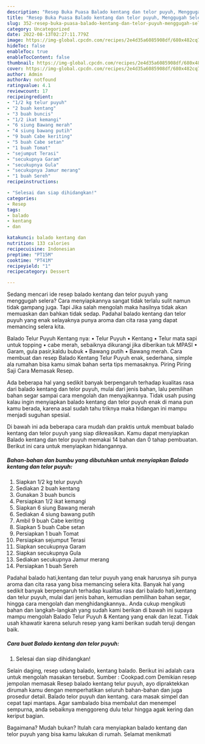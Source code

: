 ```yaml
---
description: "Resep Buka Puasa Balado kentang dan telor puyuh, Menggugah Selera"
title: "Resep Buka Puasa Balado kentang dan telor puyuh, Menggugah Selera"
slug: 352-resep-buka-puasa-balado-kentang-dan-telor-puyuh-menggugah-selera
category: Uncategorized
date: 2022-08-13T02:27:11.779Z
image: https://img-global.cpcdn.com/recipes/2e4d35a6085908df/680x482cq70/balado-kentang-dan-telor-puyuh-foto-resep-utama.jpg
hideToc: false
enableToc: true
enableTocContent: false
thumbnail: https://img-global.cpcdn.com/recipes/2e4d35a6085908df/680x482cq70/balado-kentang-dan-telor-puyuh-foto-resep-utama.jpg
cover: https://img-global.cpcdn.com/recipes/2e4d35a6085908df/680x482cq70/balado-kentang-dan-telor-puyuh-foto-resep-utama.jpg
author: Admin
authorAv: notfound
ratingvalue: 4.1
reviewcount: 17
recipeingredient:
- "1/2 kg telur puyuh"
- "2 buah kentang"
- "3 buah buncis"
- "1/2 ikat kemangi"
- "6 siung Bawang merah"
- "4 siung bawang putih"
- "9 buah Cabe keriting"
- "5 buah Cabe setan"
- "1 buah Tomat"
- "sejumput Terasi"
- "secukupnya Garam"
- "secukupnya Gula"
- "secukupnya Jamur merang"
- "1 buah Sereh"
recipeinstructions:

- "Selesai dan siap dihidangkan!"
categories:
- Resep
tags:
- balado
- kentang
- dan

katakunci: balado kentang dan 
nutrition: 133 calories
recipecuisine: Indonesian
preptime: "PT15M"
cooktime: "PT41M"
recipeyield: "1"
recipecategory: Dessert

---
```



Sedang mencari ide resep balado kentang dan telor puyuh yang menggugah selera? Cara menyiapkannya sangat tidak terlalu sulit namun tidak gampang juga. Tapi Jika salah mengolah maka hasilnya tidak akan memuaskan dan bahkan tidak sedap. Padahal balado kentang dan telor puyuh yang enak selayaknya punya aroma dan cita rasa yang dapat memancing selera kita.


Balado Telur Puyuh Kentang nya: • Telur Puyuh • Kentang • Telur mata sapi untuk topping • cabe merah, sebaiknya dikurangi jika diberikan tuk MPASI • Garam, gula pasir,kaldu bubuk • Bawang putih • Bawang merah. Cara membuat dan resep Balado Kentang Telur Puyuh enak, sederhana, simple ala rumahan bisa kamu simak bahan serta tips memasaknya. Piring Piring Saji Cara Memasak Resep.

Ada beberapa hal yang sedikit banyak berpengaruh terhadap kualitas rasa dari balado kentang dan telor puyuh, mulai dari jenis bahan, lalu pemilihan bahan segar sampai cara mengolah dan menyajikannya. Tidak usah pusing kalau ingin menyiapkan balado kentang dan telor puyuh enak di mana pun kamu berada, karena asal sudah tahu triknya maka hidangan ini mampu menjadi suguhan spesial.


Di bawah ini ada beberapa cara mudah dan praktis untuk membuat balado kentang dan telor puyuh yang siap dikreasikan. Kamu dapat menyiapkan Balado kentang dan telor puyuh memakai 14 bahan dan 0 tahap pembuatan. Berikut ini cara untuk menyiapkan hidangannya.

<!--inarticleads1-->

##### Bahan-bahan dan bumbu yang dibutuhkan untuk menyiapkan Balado kentang dan telor puyuh:

1. Siapkan 1/2 kg telur puyuh
1. Sediakan 2 buah kentang
1. Gunakan 3 buah buncis
1. Persiapkan 1/2 ikat kemangi
1. Siapkan 6 siung Bawang merah
1. Sediakan 4 siung bawang putih
1. Ambil 9 buah Cabe keriting
1. Siapkan 5 buah Cabe setan
1. Persiapkan 1 buah Tomat
1. Persiapkan sejumput Terasi
1. Siapkan secukupnya Garam
1. Siapkan secukupnya Gula
1. Sediakan secukupnya Jamur merang
1. Persiapkan 1 buah Sereh


Padahal balado hati,kentang dan telur puyuh yang enak harusnya sih punya aroma dan cita rasa yang bisa memancing selera kita. Banyak hal yang sedikit banyak berpengaruh terhadap kualitas rasa dari balado hati,kentang dan telur puyuh, mulai dari jenis bahan, kemudian pemilihan bahan segar, hingga cara mengolah dan menghidangkannya.. Anda cukup mengikuti bahan dan langkah-langkah yang sudah kami berikan di bawah ini supaya mampu mengolah Balado Telur Puyuh &amp; Kentang yang enak dan lezat. Tidak usah khawatir karena seluruh resep yang kami berikan sudah teruji dengan baik. 

<!--inarticleads2-->

##### Cara buat Balado kentang dan telor puyuh:


1. Selesai dan siap dihidangkan!

Selain daging, resep udang balado, kentang balado. Berikut ini adalah cara untuk mengolah masakan tersebut. Sumber : Cookpad.com Demikian resep jempolan memasak Resep balado kentang telur puyuh, ayo dipraktekkan dirumah kamu dengan memperhatikan seluruh bahan-bahan dan juga prosedur detail. Balado telor puyuh dan kentang. cara masak simpel dan cepat tapi mantaps. Agar sambalado bisa membalut dan menempel sempurna, anda sebaiknya menggoreng dulu telur hingga agak kering dan keriput bagian. 

Bagaimana? Mudah bukan? Itulah cara menyiapkan balado kentang dan telor puyuh yang bisa kamu lakukan di rumah. Selamat menikmati
